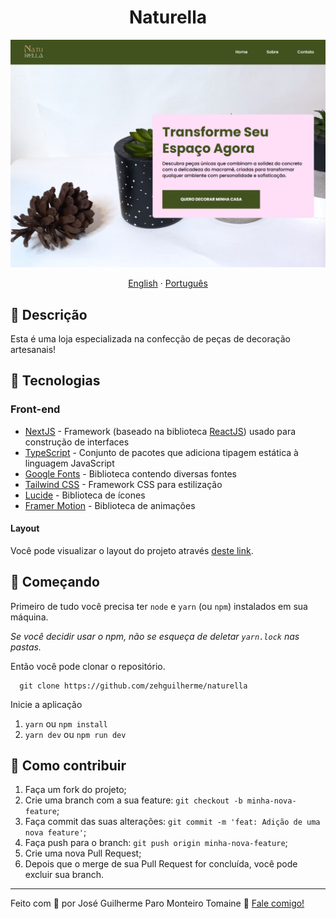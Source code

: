 <h1 align="center">
  Naturella
</h1>

![Captura de tela da página inicial](./.github/img/home.png)

<div align="center">
  <a href="README-en.md">English</a>
  ·
  <a href="README.md">Português</a>
</div>

## 💬 Descrição

Esta é uma loja especializada na confecção de peças de decoração artesanais!

## 🚀 Tecnologias

### Front-end

- [NextJS](https://nextjs.org/) - Framework (baseado na biblioteca [ReactJS](https://react.dev/)) usado para construção de interfaces
- [TypeScript](https://www.typescriptlang.org/) - Conjunto de pacotes que adiciona tipagem estática à linguagem JavaScript
- [Google Fonts](https://fonts.google.com/) - Biblioteca contendo diversas fontes
- [Tailwind CSS](https://tailwindcss.com/) - Framework CSS para estilização
- [Lucide](https://lucide.dev/) - Biblioteca de ícones
- [Framer Motion](https://www.framer.com/motion/) - Biblioteca de animações

#### Layout

Você pode visualizar o layout do projeto através [deste link](https://www.figma.com/design/1YqDYZNa15z2YPHJxY6s6T/Naturella?node-id=201-2&t=HC0upy9HMpmHU7Wa-1).

## 🚀 Começando

Primeiro de tudo você precisa ter `node` e `yarn` (ou `npm`) instalados em sua máquina.

*Se você decidir usar o npm, não se esqueça de deletar `yarn.lock` nas pastas.*

Então você pode clonar o repositório.

```code
  git clone https://github.com/zehguilherme/naturella
```

Inicie a aplicação

1. `yarn` ou `npm install`
2. `yarn dev` ou `npm run dev`

## 🤔 Como contribuir

1. Faça um fork do projeto;
2. Crie uma branch com a sua feature: `git checkout -b minha-nova-feature`;
3. Faça commit das suas alterações: `git commit -m 'feat: Adição de uma nova feature'`;
4. Faça push para o branch: `git push origin minha-nova-feature`;
5. Crie uma nova Pull Request;
6. Depois que o merge de sua Pull Request for concluída, você pode excluir sua branch.

---

Feito com 💟 por José Guilherme Paro Monteiro Tomaine 👋 [Fale comigo!](https://www.linkedin.com/in/josé-guilherme-paro-monteiro-tomaine/)
